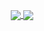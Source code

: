 <p align=center>
    <a href="https://github.com/garyellow">
        <img align="center" src="https://github-readme-stats.vercel.app/api?username=garyellow&show_icons=true&theme=vue-dark&include_all_commits=true&count_private=true" />
    </a>
    <a href="https://github.com/garyellow">
        <img align="center" src="https://github-readme-stats.anuraghazra1.vercel.app/api/top-langs/?username=garyellow&layout=compact&theme=vue-dark&langs_count=6" />
    </a>
</p>
